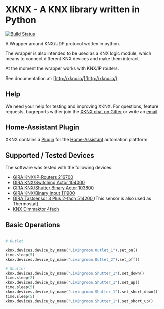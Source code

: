 XKNX - A KNX library written in Python
================================================

[![Build Status](https://travis-ci.org/XKNX/xknx.svg?branch=master)](https://travis-ci.org/XKNX/xknx)

A Wrapper around KNX/UDP protocol written in python.

The wrapper is also intended to be used as a KNX logic module, which means to connect different KNX devices and make them interact.

At the moment the wrapper works with KNX/IP routers.

See documentation at: [http://xknx.io/](http://xknx.io/)


Help
----

We need your help for testing and improving XKNX. For questions, feature requests, bugreports wither join the [XKNX chat on Gitter](https://gitter.im/XKNX/Lobby) or write an [email](mailto:xknx@xknx.io).


Home-Assistant Plugin
---------------------

XKNX contains a [Plugin](http://xknx.io/home_assistant) for the [Home-Assistant](https://home-assistant.io/) automation plattform

Supported / Tested Devices
--------------------------

The software was tested with the following devices:

- [GIRA KNX/IP-Routers 216700](http://www.gira.com/en/gebaeudetechnik/systeme/knx-eib_system/knx-produkte/systemgeraete/knx-ip-router.html)
- [GIRA KNX/Switching Actor  104000](http://katalog.gira.de/de_DE/deeplinking.html?artikelnr=104000&m=compare)
- [GIRA KNX/Shutter Binary Actor 103800](https://katalog.gira.de/en/datenblatt.html?id=635678)
- [GIRA KNX/Binary Input 111900 ](https://www.gira.de/gebaeudetechnik/systeme/knx-eib_system/knx-produkte/tasterschnittstellen/knxeib-universal-tasterschnittstelle.html)
- [GIRA Tastsensor 3 Plus 2-fach 514200 ](https://katalog.gira.de/de_DE/datenblatt.html?id=635019)
	(This sensor is also used as Thermostat)
- [KNX Dimmaktor 4fach](https://katalog.gira.de/de_DE/datenblatt.html?id=658701)


Basic Operations
----------------

```python

# Outlet

xknx.devices.device_by_name("Livingroom.Outlet_1").set_on()
time.sleep(5)
xknx.devices.device_by_name("Livingroom.Outlet_2").set_off()

# Shutter
xknx.devices.device_by_name("Livingroom.Shutter_1").set_down()
time.sleep(2)
xknx.devices.device_by_name("Livingroom.Shutter_1").set_up()
time.sleep(5)
xknx.devices.device_by_name("Livingroom.Shutter_1").set_short_down()
time.sleep(5)
xknx.devices.device_by_name("Livingroom.Shutter_1").set_short_up()

```


